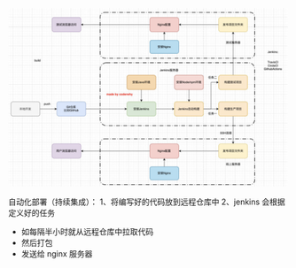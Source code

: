 ![](images/2022-08-28-18-56-30.png)

自动化部署（持续集成）：
1、将编写好的代码放到远程仓库中
2、jenkins 会根据定义好的任务
  - 如每隔半小时就从远程仓库中拉取代码
  - 然后打包
  - 发送给 nginx 服务器